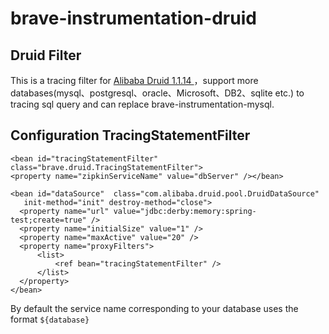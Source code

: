 # brave-instrumentation-druid

## Druid Filter

This is a tracing filter for  [Alibaba Druid 1.1.14 ](https://github.com/alibaba/druid)，support more databases(mysql、postgresql、oracle、Microsoft、DB2、sqlite etc.) to tracing sql query and can replace brave-instrumentation-mysql.

## Configuration TracingStatementFilter

    <bean id="tracingStatementFilter" class="brave.druid.TracingStatementFilter">
	<property name="zipkinServiceName" value="dbServer" /></bean>

  	<bean id="dataSource"  class="com.alibaba.druid.pool.DruidDataSource"
       init-method="init" destroy-method="close">
      <property name="url" value="jdbc:derby:memory:spring-test;create=true" />
      <property name="initialSize" value="1" />
      <property name="maxActive" value="20" />
      <property name="proxyFilters">
          <list>
              <ref bean="tracingStatementFilter" />
          </list>
      </property>
  	</bean>

By default the service name corresponding to your database uses the format `${database}`